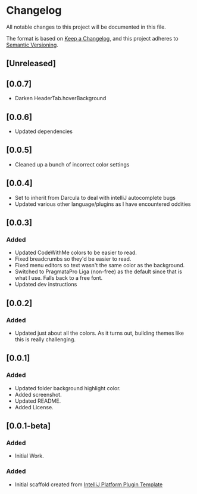 # Changelog
All notable changes to this project will be documented in this file.

The format is based on [Keep a
Changelog](https://keepachangelog.com/en/1.0.0/), and this project
adheres to [Semantic Versioning](https://semver.org/spec/v2.0.0.html).

## [Unreleased]

## [0.0.7]
- Darken HeaderTab.hoverBackground

## [0.0.6]
- Updated dependencies

## [0.0.5]
- Cleaned up a bunch of incorrect color settings

## [0.0.4]
- Set to inherit from Darcula to deal with intelliJ autocomplete bugs
- Updated various other language/plugins as I have encountered oddities

## [0.0.3]
### Added
- Updated CodeWithMe colors to be easier to read.
- Fixed breadcrumbs so they'd be easier to read.
- Fixed menu editors so text wasn't the same color as the background.
- Switched to PragmataPro Liga (non-free) as the default since that is
  what I use.  Falls back to a free font.
- Updated dev instructions

## [0.0.2]
### Added
- Updated just about all the colors.  As it turns out, building themes
  like this is really challenging.

## [0.0.1]
### Added
- Updated folder background highlight color.
- Added screenshot.
- Updated README.
- Added License.

## [0.0.1-beta]
### Added
- Initial Work.

### Added
- Initial scaffold created from [IntelliJ Platform Plugin
  Template](https://github.com/JetBrains/intellij-platform-plugin-template)